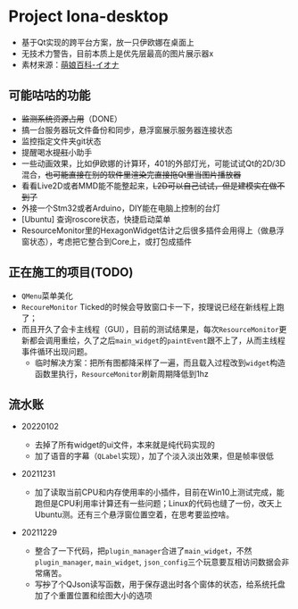 # Project Iona-desktop

* 基于Qt实现的跨平台方案，放一只伊欧娜在桌面上
* 无技术力警告，目前本质上是优先层最高的图片展示器x
* 素材来源：[萌娘百科-イオナ](https://zh.moegirl.org.cn/%E4%BC%8A%E6%AC%A7%E5%A8%9C)
## 可能咕咕的功能
* ~~监测系统资源占用~~（DONE）
* 搞一台服务器玩文件备份和同步，悬浮窗展示服务器连接状态
* 监控指定文件夹git状态
* 提醒喝水~~提肛~~小助手
* 一些动画效果，比如伊欧娜的计算环，401的外部灯光，可能试试Qt的2D/3D混合，~~也可能直接在别的软件里渲染完直接拖Qt里当图片播放器~~
* 看看Live2D或者MMD能不能整起来，~~L2D可以自己试试，但是建模实在做不到了~~
* 外接一个Stm32或者Arduino，DIY能在电脑上控制的台灯
* [Ubuntu] 查询roscore状态，快捷启动菜单
* ResourceMonitor里的HexagonWidget估计之后很多插件会用得上（做悬浮窗状态），考虑把它整合到Core上，或打包成插件
## 正在施工的项目(TODO)
* `QMenu`菜单美化
* `RecoureMonitor` Ticked的时候会导致窗口卡一下，按理说已经在新线程上跑了；
* 而且开久了会卡主线程（GUI），目前的测试结果是，每次`ResourceMonitor`更新都会调用重绘，久了之后`main_widget`的`paintEvent`跟不上了，从而主线程事件循环出现问题。
  * 临时解决方案：把所有图都降采样了一遍，而且载入过程改到`widget`构造函数里执行，`ResourceMonitor`刷新周期降低到1hz
## 流水账

* 20220102
  * 去掉了所有widget的ui文件，本来就是纯代码实现的
  * 加了语音的字幕（`QLabel`实现），加了个淡入淡出效果，但是帧率很低

* 20211231
  * 加了读取当前CPU和内存使用率的小插件，目前在Win10上测试完成，能跑但是CPU利用率计算还有一些问题；Linux的代码也缝了一份，改天上Ubuntu测。还有三个悬浮窗位置空着，在思考要监控啥。

* 20211229
  * 整合了一下代码，把`plugin_manager`合进了`main_widget`，不然`plugin_manager`, `main_widget`, `json_config`三个玩意要互相访问数据会非常痛苦。
  * 写~~抄~~了个QJson读写函数，用于保存退出时各个窗体的状态，给系统托盘加了个重置位置和绘图大小的选项